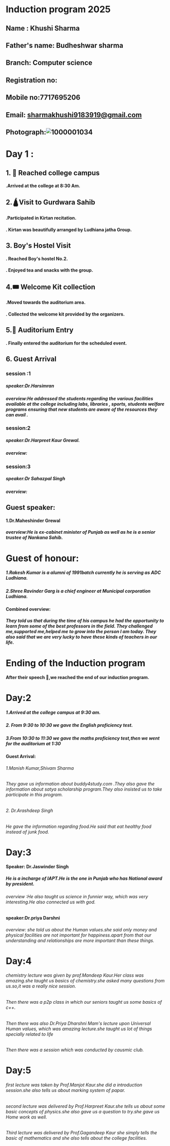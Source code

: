 # Induction program 2025 
##  Name : Khushi Sharma 
## Father's name: Budheshwar sharma 
## Branch: Computer science 
## Registration no: 
## Mobile no:7717695206
## Email: sharmakhushi9183919@gmail.com 
## Photograph:![1000001034](https://github.com/user-attachments/assets/1de9cd9b-aee0-466b-b289-93ccdb320564)

# Day 1 :
##  1. 🏫 Reached college campus 
####  .Arrived at the college at 8:30 Am.
## 2.🛕Visit to Gurdwara Sahib 
#### .Participated in Kirtan recitation.
#### . Kirtan was beautifully arranged by Ludhiana jatha Group.
## 3. Boy's Hostel Visit 
#### . Reached Boy's hostel No.2.
#### . Enjoyed tea and snacks with the group.
## 4.🎟️ Welcome Kit collection 
#### .Moved towards the auditorium area.
#### . Collected the welcome kit provided by the organizers.
## 5.🎤 Auditorium Entry 
#### . Finally entered the auditorium for the scheduled event.
## 6. Guest Arrival 
### session :1 
##### speaker:Dr.Harsimran 
##### overview:He addressed the students regarding the various facilities available at the college including labs, libraries , sports, students welfare programs ensuring that new students are aware of the resources they can avail .
### session:2 
##### speaker:Dr.Harpreet Kaur Grewal.
##### overview:



### session:3 
##### speaker:Dr Sahazpal Singh 
##### overview: 



## Guest speaker:
#### 1.Dr.Maheshinder Grewal 
##### overview:He is ex-cabinet minister of Punjab as well as he is a senior trustee of Nankana Sahib.
# Guest of honour:
##### 1.Rakesh Kumar is a alumni of 1991batch currently he is serving as ADC Ludhiana.
##### 2.Shree Ravinder Garg is a chief engineer at Municipal corporation Ludhiana.
#### Combined overview: 
##### They told us that during the time of his campus he had the opportunity to learn from some of the best professors in the field. They challenged me,supported me,helped me to grow into the person I am today. They also said that we are very lucky to have these kinds of teachers in our life.
# Ending of the Induction program 
#### After their speech 💬,we reached the end of our induction program.
# Day:2 
##### 1.Arrived at the college campus at 9:30 am.
##### 2. From 9:30 to 10:30 we gave the English proficiency test.
##### 3.From 10:30 to 11:30 we gave the maths proficiency test,then we went for the auditorium at 1:30 
#### Guest Arrival:
###### 1.Manish Kumar,Shivam Sharma 
###### They gave us information about buddy4study.com .They also gave the information about satya scholarship program.They also insisted us to take participate in this program.
###### 2. Dr.Arashdeep Singh 
###### He gave the information regarding food.He said that eat healthy food instead of junk food.
# Day:3 
#### Speaker: Dr.Jaswinder Singh 
##### He is a incharge of IAPT.He is the one in Punjab who has National award by president.
###### overview :He also taught us science in funnier way, which was very interesting.He also connected us with god.
#### speaker:Dr.priya Darshni 
###### overview: she told us about the Human values.she said only money and physical facilities are not important for happiness.apart from that our understanding and relationships are more important than these things.
# Day:4 
###### chemistry lecture was given by prof.Mandeep Kaur.Her class was amazing.she taught us basics of chemistry.she asked many questions from us.so,it was a really nice session.
###### Then there was a p2p class in which our seniors taught us some basics of c++.
###### Then there was also Dr.Priya Dharshni Mam's lecture upon Universal Human values, which was amazing lecture.she taught us lot of things specially related to life 
###### Then there was a session which was conducted by causmic club.
# Day:5 
###### first lecture was taken by Prof.Manjot Kaur.she did a introduction session.she also tells us about marking system of papar.
###### second lecture was delivered by Prof.Harpreet Kaur.she tells us about some basic concepts of physics.she also gave us a question to try.she gave us Home work as well.
###### Third lecture was delivered by Prof.Gagandeep Kaur she simply tells the basic of mathematics and she also tells about the college facilities. 



